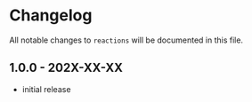 # Changelog

All notable changes to `reactions` will be documented in this file.

## 1.0.0 - 202X-XX-XX

- initial release
